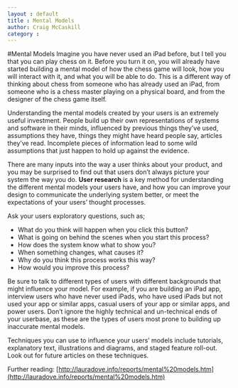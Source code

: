 ```yaml
---
layout : default
title : Mental Models
author: Craig McCaskill
category : 
---
```

#Mental Models
Imagine you have never used an iPad before, but I tell you that you can play chess on it. Before you turn it on, you will already have started building a mental model of how the chess game will look, how you will interact with it, and what you will be able to do. This is a different way of thinking about chess from someone who has already used an iPad, from someone who is a chess master playing on a physical board, and from the designer of the chess game itself.

Understanding the mental models created by your users is an extremely useful investment. People build up their own representations of systems and software in their minds, influenced by previous things they’ve used, assumptions they have, things they might have heard people say, articles they’ve read. Incomplete pieces of information lead to some wild assumptions that just happen to hold up against the evidence.

There are many inputs into the way a user thinks about your product, and you may be surprised to find out that users don’t always picture your system the way you do. **User research** is a key method for understanding the different mental models your users have, and how you can improve your design to communicate the underlying system better, or meet the expectations of your users’ thought processes.

Ask your users exploratory questions, such as;

* What do you think will happen when you click this button?
* What is going on behind the scenes when you start this process?
* How does the system know what to show you?
* When something changes, what causes it?
* Why do you think this process works this way?
* How would you improve this process?

Be sure to talk to different types of users with different backgrounds that might influence your model. For example, if you are building an iPad app, interview users who have never used iPads, who have used iPads but not used your app or similar apps, casual users of your app or similar apps, and power users. Don’t ignore the highly technical and un-technical ends of your userbase, as these are the types of users most prone to building up inaccurate mental models.

Techniques you can use to influence your users’ models include tutorials, explanatory text, illustrations and diagrams, and staged feature roll-out. Look out for future articles on these techniques.

Further reading: [http://lauradove.info/reports/mental%20models.htm](http://lauradove.info/reports/mental%20models.htm)